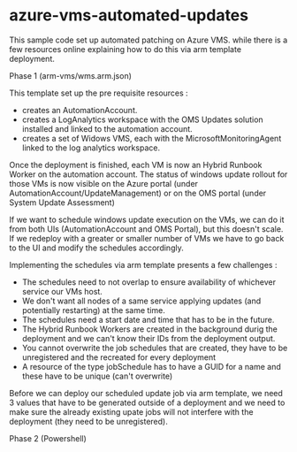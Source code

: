 # azure-vms-automated-updates

This sample code set up automated patching on Azure VMS.
while there is a few resources online explaining how to do this via arm template deployment.

Phase 1 (arm-vms/wms.arm.json)

This template set up the pre requisite resources :
  - creates an AutomationAccount.
  - creates a LogAnalytics workspace with the OMS Updates solution installed and linked to the automation account.
  - creates a set of Widows VMS, each with the MicrosoftMonitoringAgent linked to the log analytics workspace.

Once the deployment is finished, each VM is now an Hybrid Runbook Worker on the automation account.
The status of windows update rollout for those VMs is now visible on the Azure portal (under AutomationAccount/UpdateManagement) or 
on the OMS portal (under System Update Assessment)

If we want to schedule windows update execution on the VMs, we can do it from both UIs (AutomationAccount and OMS Portal), but 
this doesn't scale. If we redeploy with a greater or smaller number of VMs we have to go back to the UI and modify the schedules 
accordingly.

Implementing the schedules via arm template presents a few challenges :
  - The schedules need to not overlap to ensure availability of whichever service our VMs host. 
  - We don't want all nodes of a same service applying updates (and potentially restarting) at the same time.
  - The schedules need a start date and time that has to be in the future.
  - The Hybrid Runbook Workers are created in  the background durig the deployment and we can't know their IDs from the deployment output.
  - You cannot overwrite the job schedules that are created, they have to be unregistered and the recreated for every deployment
  - A resource of the type jobSchedule has to have a GUID for a name and these have to be unique (can't overwrite)

Before we can deploy our scheduled update job via arm template, we need 3 values that have to be generated outside of a deployment and we need to make sure 
the already existing upate jobs will not interfere with the deployment (they need to be unregistered).

Phase 2 (Powershell)





